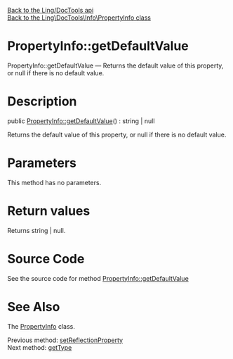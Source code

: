[Back to the Ling/DocTools api](https://github.com/lingtalfi/DocTools/blob/master/doc/api/Ling/DocTools.md)<br>
[Back to the Ling\DocTools\Info\PropertyInfo class](https://github.com/lingtalfi/DocTools/blob/master/doc/api/Ling/DocTools/Info/PropertyInfo.md)


PropertyInfo::getDefaultValue
================



PropertyInfo::getDefaultValue — Returns the default value of this property, or null if there is no default value.




Description
================


public [PropertyInfo::getDefaultValue](https://github.com/lingtalfi/DocTools/blob/master/doc/api/Ling/DocTools/Info/PropertyInfo/getDefaultValue.md)() : string | null




Returns the default value of this property, or null if there is no default value.




Parameters
================

This method has no parameters.


Return values
================

Returns string | null.








Source Code
===========
See the source code for method [PropertyInfo::getDefaultValue](/blob/master/Info/PropertyInfo.php#L201-L209)


See Also
================

The [PropertyInfo](https://github.com/lingtalfi/DocTools/blob/master/doc/api/Ling/DocTools/Info/PropertyInfo.md) class.

Previous method: [setReflectionProperty](https://github.com/lingtalfi/DocTools/blob/master/doc/api/Ling/DocTools/Info/PropertyInfo/setReflectionProperty.md)<br>Next method: [getType](https://github.com/lingtalfi/DocTools/blob/master/doc/api/Ling/DocTools/Info/PropertyInfo/getType.md)<br>

